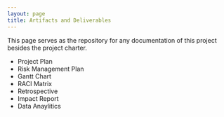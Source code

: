 ```yaml
---
layout: page
title: Artifacts and Deliverables
---
```


This page serves as the repository for any documentation of this project besides the project charter.

- Project Plan
- Risk Management Plan
- Gantt Chart
- RACI Matrix
- Retrospective
- Impact Report
- Data Anaylitics